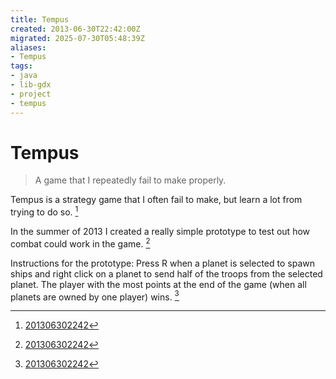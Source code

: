 ```yaml
---
title: Tempus
created: 2013-06-30T22:42:00Z
migrated: 2025-07-30T05:48:39Z
aliases:
- Tempus
tags:
- java
- lib-gdx
- project
- tempus
---
```


# Tempus

> A game that I repeatedly fail to make properly.

Tempus is a strategy game that I often fail to make, but learn a lot from trying to do so. [^1]

In the summer of 2013 I created a really simple prototype to test out how combat could work in the game. [^1]

Instructions for the prototype: Press R when a planet is selected to spawn ships and right click on a planet to send half of the troops from the selected planet. The player with the most points at the end of the game (when all planets are owned by one player) wins. [^1]

[^1]: [201306302242](../entries/201306302242.md)